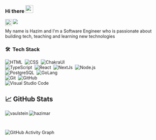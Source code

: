 ### Hi there <img src="https://media.giphy.com/media/hvRJCLFzcasrR4ia7z/giphy.gif" width="25px">

<a href="https://www.linkedin.com/in/hazim-arafa-a439aa205/">
  <img align="left" alt="Hazim's LinkedIn" width="22px" src="https://raw.githubusercontent.com/peterthehan/peterthehan/master/assets/linkedin.svg" />
</a>

![](https://visitor-badge.glitch.me/badge?page_id=hazimar)

My name is Hazim and I'm a Software Engineer who is passionate about building tech, teaching and learning new technologies 

### 🛠 &nbsp;Tech Stack

![HTML](https://img.shields.io/badge/-HTML-05122A?style=flat&logo=HTML5)&nbsp;
![CSS](https://img.shields.io/badge/-CSS-05122A?style=flat&logo=CSS3&logoColor=1572B6)&nbsp;
![ChakraUI](https://img.shields.io/badge/-ChakraUI-05122A?style=flat)
<br />
![TypeScript](https://img.shields.io/badge/-TypeScript-05122A?style=flat&logo=typescript)&nbsp;
![React](https://img.shields.io/badge/-React-05122A?style=flat&logo=react)&nbsp;
![NextJs](https://img.shields.io/badge/-NextJs-05122A?style=flat)&nbsp;
![Node.js](https://img.shields.io/badge/-Node.js-05122A?style=flat&logo=nodejs)&nbsp;
<br />
![PostgreSQL](https://img.shields.io/badge/-PostgreSQL-05122A?style=flat&logo=postgresql)&nbsp;
![GoLang](https://img.shields.io/badge/-Go-05122A?style=flat&logo=go)&nbsp;
<br />
![Git](https://img.shields.io/badge/-Git-05122A?style=flat&logo=git)&nbsp;
![GitHub](https://img.shields.io/badge/-GitHub-05122A?style=flat&logo=github)&nbsp;
<br />
![Visual Studio Code](https://img.shields.io/badge/-Visual%20Studio%20Code-05122A?style=flat&logo=visual-studio-code&logoColor=007ACC)&nbsp;

## &#x1f4c8; GitHub Stats

<p align="left"><img align="left" src="https://github-readme-stats.vercel.app/api?username=HazimAr&show_icons=true&locale=en&layout=compact&theme=radical&count_private=true" alt="vaulstein" /></p>

 
 <p><img align="center" src="https://github-readme-streak-stats.herokuapp.com/?user=hazimar&theme=radical" alt="hazimar" /></p>
 
 <br />
 
![GitHub Activity Graph](https://activity-graph.herokuapp.com/graph?username=hazimar&bg_color=000000&color=4fff67&line=4fff67&point=ffffff&area=true&hide_border=true)  
